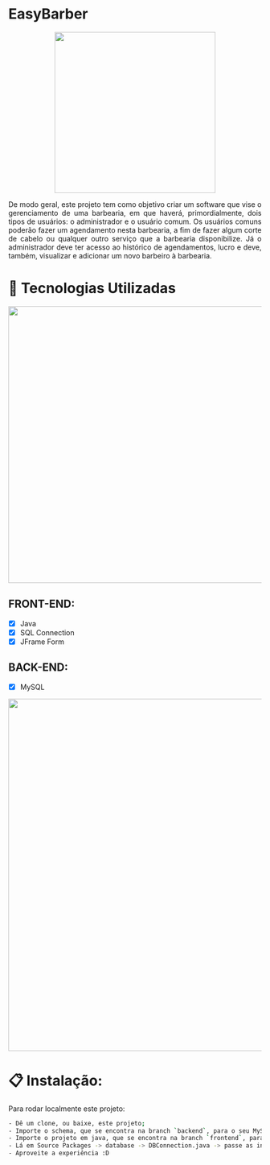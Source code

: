 # EasyBarber

<div align="center">
  <img width="320" src="https://user-images.githubusercontent.com/104099580/223805654-163d2091-6028-419f-8a90-da735c467afd.png">

  <p align="justify">
    De modo geral, este projeto tem como objetivo criar um software que vise o gerenciamento de uma barbearia, em que haverá, primordialmente, dois tipos de usuários:     o administrador e o usuário comum. Os usuários comuns poderão fazer um agendamento nesta barbearia, a fim de fazer algum corte de cabelo ou qualquer outro serviço     que a barbearia disponibilize. Já o administrador deve ter acesso ao histórico de agendamentos, lucro e deve, também, visualizar e adicionar um novo barbeiro à         barbearia.
  </p>
</div>

# 🚀 Tecnologias Utilizadas

<div align="center">
  <img width="550" src="https://user-images.githubusercontent.com/104099580/223808571-4317629d-6762-4758-a697-8e2de2ebd893.gif">
</div>

  ## FRONT-END:
   - [x] Java
   - [x] SQL Connection
   - [x] JFrame Form
 
  ## BACK-END:
   - [x] MySQL

<div align="center">
  <img width="700" src="https://user-images.githubusercontent.com/104099580/223805744-fc206f0f-cee1-49e0-94c1-7dd9fd6079f6.png">
</div>

# 📋 Instalação:

Para rodar localmente este projeto:
```sh
- Dê um clone, ou baixe, este projeto;
- Importe o schema, que se encontra na branch `backend`, para o seu MySQL Workbench;
- Importe o projeto em java, que se encontra na branch `frontend`, para o seu NetBeans;
- Lá em Source Packages -> database -> DBConnection.java -> passe as informações necessárias para a conexão do banco mysql (nome do schema, usuário do mysql, senha);
- Aproveite a experiência :D
```
